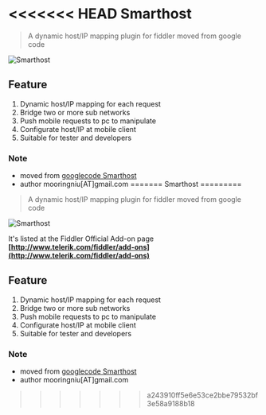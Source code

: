 <<<<<<< HEAD
Smarthost
=========

> A dynamic host/IP mapping plugin for fiddler moved from google code 

![Smarthost](https://raw.githubusercontent.com/mooring/smarthost/master/wiki/imgs/Smarthost-en.png)

## Feature ##
1. Dynamic host/IP mapping for each request
2. Bridge two or more sub networks 
3. Push mobile requests to pc to manipulate
4. Configurate host/IP at mobile client
5. Suitable for tester and developers


### Note ###
* moved from [googlecode Smarthost](http://code.google.com/p/smarthost)
* author mooringniu[AT]gmail.com
=======
Smarthost
=========

> A dynamic host/IP mapping plugin for fiddler moved from google code 

![Smarthost](https://raw.githubusercontent.com/mooring/smarthost/master/wiki/imgs/Smarthost-en.png)

It's listed at the Fiddler Official Add-on page **[http://www.telerik.com/fiddler/add-ons](http://www.telerik.com/fiddler/add-ons)**

## Feature ##
1. Dynamic host/IP mapping for each request
2. Bridge two or more sub networks 
3. Push mobile requests to pc to manipulate
4. Configurate host/IP at mobile client
5. Suitable for tester and developers


### Note ###
* moved from [googlecode Smarthost](http://code.google.com/p/smarthost)
* author mooringniu[AT]gmail.com
>>>>>>> a243910ff5e6e53ce2bbe79532bf3e58a9188b18
